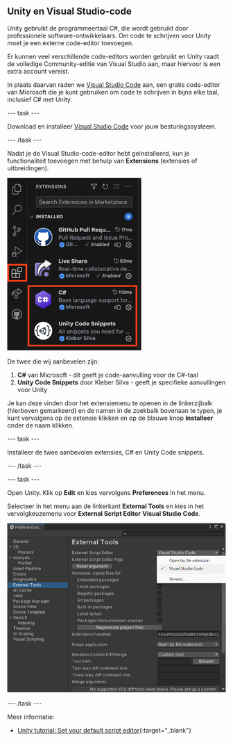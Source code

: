## Unity en Visual Studio-code

Unity gebruikt de programmeertaal C#, die wordt gebruikt door professionele software-ontwikkelaars. Om code te schrijven voor Unity moet je een externe code-editor toevoegen.

Er kunnen veel verschillende code-editors worden gebruikt en Unity raadt de volledige Community-editie van Visual Studio aan, maar hiervoor is een extra account vereist.

In plaats daarvan raden we [Visual Studio Code](https://code.visualstudio.com/) aan, een gratis code-editor van Microsoft die je kunt gebruiken om code te schrijven in bijna elke taal, inclusief C# met Unity.

--- task ---

Download en installeer [Visual Studio Code](https://code.visualstudio.com/) voor jouw besturingssysteem.

--- /task ---

Nadat je de Visual Studio-code-editor hebt geïnstalleerd, kun je functionaliteit toevoegen met behulp van **Extensions** (extensies of uitbreidingen).

![De zijbalk van Visual Studio Code, het extensiesymbool (een vierkant opgesplitst in 4 secties, met de linkerbovenhoek enigszins gescheiden) is gemarkeerd, en de twee extensies C#- en Unity Code-snippets worden ook gemarkeerd.](images/VSCode-extensions.png)

De twee die wij aanbevelen zijn:
1. **C#** van Microsoft - dit geeft je code-aanvulling voor de C#-taal
2. **Unity Code Snippets** door Kleber Silva - geeft je specifieke aanvullingen voor Unity

Je kan deze vinden door het extensiemenu te openen in de linkerzijbalk (hierboven gemarkeerd) en de namen in de zoekbalk bovenaan te typen, je kunt vervolgens op de extensie klikken en op de blauwe knop **Installeer** onder de naam klikken.

--- task ---

Installeer de twee aanbevolen extensies, C# en Unity Code snippets.

--- /task ---

--- task ---

Open Unity. Klik op **Edit** en kies vervolgens **Preferences** in het menu.

Selecteer in het menu aan de linkerkant **External Tools** en kies in het vervolgkeuzemenu voor **External Script Editor** **Visual Studio Code**.

![Preferences menu met Visual Studio Code gekozen als script editor.](images/unity-editor-select.png)

--- /task ---

Meer informatie:
+ [Unity tutorial: Set your default script editor](https://learn.unity.com/tutorial/set-your-default-script-editor-ide){:target="_blank"}
